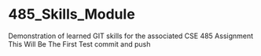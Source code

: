 # 485_Skills_Module
Demonstration of learned GIT skills for the associated CSE 485 Assignment
This Will Be The First Test commit and push
